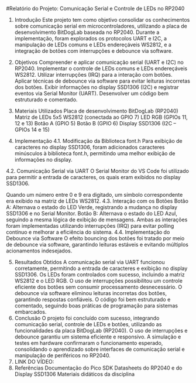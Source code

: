 #Relatório do Projeto: Comunicação Serial e Controle de LEDs no RP2040
1. Introdução
Este projeto tem como objetivo consolidar os conhecimentos sobre comunicação serial em microcontroladores, utilizando a placa de desenvolvimento BitDogLab baseada no RP2040. Durante a implementação, foram explorados os protocolos UART e I2C, a manipulação de LEDs comuns e LEDs endereçáveis WS2812, e a integração de botões com interrupções e debounce via software.

2. Objetivos
Compreender e aplicar comunicação serial (UART e I2C) no RP2040.
Implementar o controle de LEDs comuns e LEDs endereçáveis WS2812.
Utilizar interrupções (IRQ) para a interação com botões.
Aplicar técnicas de debounce via software para evitar leituras incorretas dos botões.
Exibir informações no display SSD1306 (I2C) e registrar eventos via Serial Monitor (UART).
Desenvolver um código bem estruturado e comentado.
3. Materiais Utilizados
Placa de desenvolvimento BitDogLab (RP2040)
Matriz de LEDs 5x5 WS2812 (conectada ao GPIO 7)
LED RGB (GPIOs 11, 12 e 13)
Botão A (GPIO 5)
Botão B (GPIO 6)
Display SSD1306 (I2C – GPIOs 14 e 15)
4. Implementação
4.1. Modificação da Biblioteca font.h
Para exibição de caracteres no display SSD1306, foram adicionados caracteres minúsculos à biblioteca font.h, permitindo uma melhor exibição de informações no display.

4.2. Comunicação Serial via UART
O Serial Monitor do VS Code foi utilizado para permitir a entrada de caracteres, os quais eram exibidos no display SSD1306.

Quando um número entre 0 e 9 era digitado, um símbolo correspondente era exibido na matriz de LEDs WS2812.
4.3. Interação com os Botões
Botão A: Alternava o estado do LED Verde, registrando a mudança no display SSD1306 e no Serial Monitor.
Botão B: Alternava o estado do LED Azul, seguindo a mesma lógica de exibição de mensagens.
Ambas as interações foram implementadas utilizando interrupções (IRQ) para evitar polling contínuo e melhorar a eficiência do sistema.
4.4. Implementação do Debounce via Software
O efeito bouncing dos botões foi tratado por meio de debounce via software, garantindo leituras estáveis e evitando múltiplos acionamentos indesejados.

5. Resultados Obtidos
A comunicação serial via UART funcionou corretamente, permitindo a entrada de caracteres e exibição no display SSD1306.
Os LEDs foram controlados com sucesso, incluindo a matriz WS2812 e o LED RGB.
O uso de interrupções possibilitou um controle eficiente dos botões sem consumir processamento desnecessário.
O debounce via software eliminou leituras incorretas dos botões, garantindo respostas confiáveis.
O código foi bem estruturado e comentado, seguindo boas práticas de programação para sistemas embarcados.
6. Conclusão
O projeto foi concluído com sucesso, integrando comunicação serial, controle de LEDs e botões, utilizando as funcionalidades da placa BitDogLab (RP2040). O uso de interrupções e debounce garantiu um sistema eficiente e responsivo. A simulação e testes em hardware confirmaram o funcionamento esperado, consolidando o aprendizado sobre interfaces de comunicação serial e manipulação de periféricos no RP2040.
7. LINK DO VÍDEO: 
8. Referências
Documentação do Pico SDK
Datasheets do RP2040 e do Display SSD1306
Materiais didáticos da disciplina
